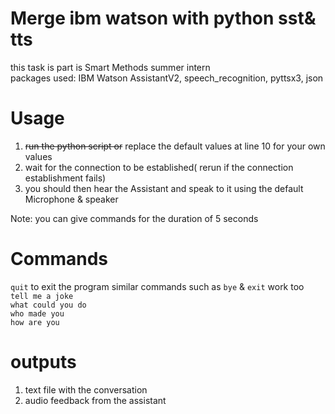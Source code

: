 # Merge ibm watson with python sst& tts
this task is part is Smart Methods summer intern  
packages used: IBM Watson AssistantV2, speech_recognition, pyttsx3, json  
# Usage  
1. ~~run the python script or~~ replace the default values at line 10 for your own values  
2. wait for the connection to be established( rerun if the connection establishment fails)  
3. you should then hear the Assistant and speak to it using the default Microphone & speaker
  
Note: you can give commands for the duration of 5 seconds  

# Commands 
 `quit` to exit the program similar commands such as `bye` & `exit` work too  
 `tell me a joke`  
 `what could you do`  
 `who made you`  
 `how are you`  
 
 # outputs
 1. text file with the conversation
 2. audio feedback from the assistant 
